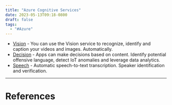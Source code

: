 ```yaml
---
title: "Azure Cognitive Services"
date: 2023-05-13T09:18-0800
draft: false
tags: 
  - "#Azure"
---
```


- [Vision](/study/factoids/) - You can use the Vision service to recognize, identify and caption your videos and images. Automatically.
- [Decision](/study/factoids/) - Apps can make decisions based on content. Identify potential offensive language, detect IoT anomalies and leverage data analytics.
- [Speech](/study/factoids/) - Automatic speech-to-text transcription. Speaker identification and verification.

---
# References
